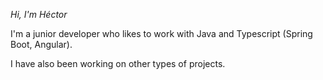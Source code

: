 *Hi, I'm Héctor*

I'm a junior developer who likes to work with Java and Typescript (Spring Boot, Angular).

I have also been working on other types of projects.
